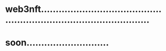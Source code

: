 # web3nft..........................................................................................
# soon............................
